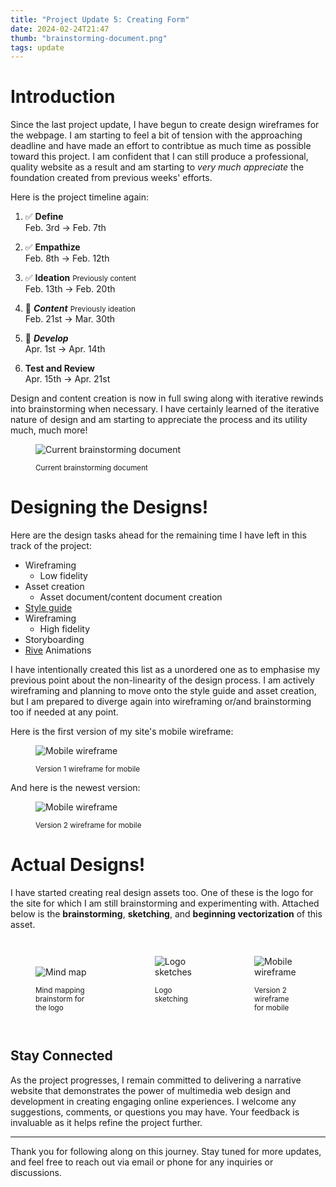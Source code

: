 ```yaml
---
title: "Project Update 5: Creating Form"
date: 2024-02-24T21:47
thumb: "brainstorming-document.png"
tags: update
---
```


# Introduction

Since the last project update, I have begun to create design wireframes for the webpage. I am starting to feel a bit of tension with the approaching deadline and have made an effort to contribtue as much time as possible toward this project. I am confident that I can still produce a professional, quality website as a result and am starting to *very much appreciate* the foundation created from previous weeks' efforts.

Here is the project timeline again:

1. ✅ **Define**<br>Feb. 3rd → Feb. 7th
    
2. ✅ **Empathize**<br>Feb. 8th → Feb. 12th
    
3. ✅ **Ideation** <small>Previously content</small><br>Feb. 13th → Feb. 20th<br>
    
4. 📍 ***Content*** <small>Previously ideation</small><br>Feb. 21st → Mar. 30th
    
5. 📍 ***Develop***<br>Apr. 1st → Apr. 14th
    
6. **Test and Review**<br>Apr. 15th → Apr. 21st

Design and content creation is now in full swing along with iterative rewinds into brainstorming when necessary. I have certainly learned of the iterative nature of design and am starting to appreciate the process and its utility much, much more!

<figure>

![Current brainstorming document](/DMD-400-Blog/assets/img/brainstorming-document.png)
    <figcaption><small>Current brainstorming document</small></figcaption>
</figure>

# Designing the Designs!

Here are the design tasks ahead for the remaining time I have left in this track of the project:
 - Wireframing
    - Low fidelity
 - Asset creation
   - Asset document/content document creation
 - [Style guide](https://carbondesignsystem.com/guidelines/content/overview/)
- Wireframing
    - High fidelity
 - Storyboarding
 - [Rive](https://rive.app/) Animations

I have intentionally created this list as a unordered one as to emphasise my previous point about the non-linearity of the design process. I am actively wireframing and planning to move onto the style guide and asset creation, but I am prepared to diverge again into wireframing or/and brainstorming too if needed at any point.

Here is the first version of my site's mobile wireframe:

<figure>
<div  style="max-width: 400px">

![Mobile wireframe](/DMD-400-Blog/assets/img/mobile-wireframe.png)
</div>
    <figcaption><small>Version 1 wireframe for mobile</small></figcaption>
</figure>

And here is the newest version:

<figure>

![Mobile wireframe](/DMD-400-Blog/assets/img/mobile-wireframe--v2.png)
    <figcaption><small>Version 2 wireframe for mobile</small></figcaption>
</figure>

# Actual Designs!

I have started creating real design assets too. One of these is the logo for the site for which I am still brainstorming and experimenting with. Attached below is the **brainstorming**, **sketching**, and **beginning vectorization** of this asset.

<div style="display: flex; position: relative; flex-direction: row; align-items: baseline; column-gap: 20px">
<figure style="max-width: 400px">

![Mind map](/DMD-400-Blog/assets/img/logo-mind-mapping.png)
    <figcaption><small>Mind mapping brainstorm for the logo</small></figcaption>
</figure>

<figure>

![Logo sketches](/DMD-400-Blog/assets/img/logo-sketching.JPG)
    <figcaption><small>Logo sketching</small></figcaption>
</figure>

<figure>

![Mobile wireframe](/DMD-400-Blog/assets/img/mobile-wireframe--v2.png)
    <figcaption><small>Version 2 wireframe for mobile</small></figcaption>
</figure>

</div>



## Stay Connected

As the project progresses, I remain committed to delivering a narrative website that demonstrates the power of multimedia web design and development in creating engaging online experiences. I welcome any suggestions, comments, or questions you may have. Your feedback is invaluable as it helps refine the project further.

---

Thank you for following along on this journey. Stay tuned for more updates, and feel free to reach out via email or phone for any inquiries or discussions.